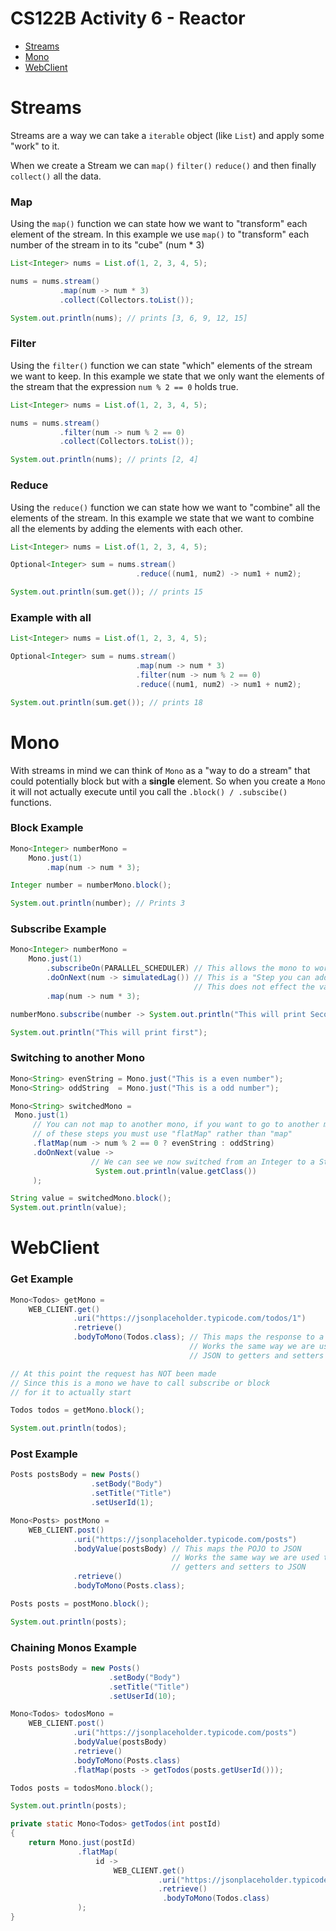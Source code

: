 # CS122B Activity 6 - Reactor

- [Streams](#streams)
- [Mono](#mono)
- [WebClient](#webclient)


# Streams

Streams are a way we can take a `iterable` object (like `List`) and apply some "work" to it. 

When we create a Stream we can `map()` `filter()` `reduce()` and then finally `collect()` all the data.

### Map

Using the `map()` function we can state how we want to "transform" each element of the stream. In this example we use `map()` to "transform" each number of the stream in to its "cube" (num * 3)

```java 
List<Integer> nums = List.of(1, 2, 3, 4, 5);

nums = nums.stream()
           .map(num -> num * 3)
           .collect(Collectors.toList());

System.out.println(nums); // prints [3, 6, 9, 12, 15]
```

### Filter

Using the `filter()` function we can state "which" elements of the stream we want to keep. In this example we state that we only want the elements of the stream that the expression `num % 2 == 0` holds true.

```java 
List<Integer> nums = List.of(1, 2, 3, 4, 5);

nums = nums.stream()
           .filter(num -> num % 2 == 0)
           .collect(Collectors.toList());

System.out.println(nums); // prints [2, 4]
```

### Reduce

Using the `reduce()` function we can state how we want to "combine" all the elements of the stream. In this example we state that we want to combine all the elements by adding the elements with each other.

```java 
List<Integer> nums = List.of(1, 2, 3, 4, 5);

Optional<Integer> sum = nums.stream()
                            .reduce((num1, num2) -> num1 + num2);

System.out.println(sum.get()); // prints 15
```

### Example with all

```java 
List<Integer> nums = List.of(1, 2, 3, 4, 5);

Optional<Integer> sum = nums.stream()
                            .map(num -> num * 3)
                            .filter(num -> num % 2 == 0)
                            .reduce((num1, num2) -> num1 + num2);

System.out.println(sum.get()); // prints 18
```

# Mono

With streams in mind we can think of `Mono` as a "way to do a stream" that could potentially block but with a **single** element. So when you create a `Mono` it will not actually execute until you call the `.block() / .subscibe()` functions.

### Block Example

```java
Mono<Integer> numberMono =
    Mono.just(1)
        .map(num -> num * 3);

Integer number = numberMono.block();

System.out.println(number); // Prints 3
```

### Subscribe Example

```java
Mono<Integer> numberMono =
    Mono.just(1)
        .subscribeOn(PARALLEL_SCHEDULER) // This allows the mono to work on another thread
        .doOnNext(num -> simulatedLag()) // This is a "Step you can add" (Usefull for printing statements) 
                                         // This does not effect the value in the mono
        .map(num -> num * 3);

numberMono.subscribe(number -> System.out.println("This will print Second: " + number));

System.out.println("This will print first");
```

### Switching to another Mono

```java
Mono<String> evenString = Mono.just("This is a even number");
Mono<String> oddString  = Mono.just("This is a odd number");

Mono<String> switchedMono =
 Mono.just(1)
     // You can not map to another mono, if you want to go to another mono in one
     // of these steps you must use "flatMap" rather than "map"
     .flatMap(num -> num % 2 == 0 ? evenString : oddString)
     .doOnNext(value ->
                  // We can see we now switched from an Integer to a String mono
                   System.out.println(value.getClass())
     );

String value = switchedMono.block();
System.out.println(value);
```

# WebClient


### Get Example

```java
Mono<Todos> getMono =
    WEB_CLIENT.get()
              .uri("https://jsonplaceholder.typicode.com/todos/1")
              .retrieve()
              .bodyToMono(Todos.class); // This maps the response to a POJO
                                        // Works the same way we are used to: 
                                        // JSON to getters and setters

// At this point the request has NOT been made
// Since this is a mono we have to call subscribe or block
// for it to actually start

Todos todos = getMono.block();

System.out.println(todos);
```


### Post Example

```java
Posts postsBody = new Posts()
                  .setBody("Body")
                  .setTitle("Title")
                  .setUserId(1);

Mono<Posts> postMono =
    WEB_CLIENT.post()
              .uri("https://jsonplaceholder.typicode.com/posts")
              .bodyValue(postsBody) // This maps the POJO to JSON
                                    // Works the same way we are used to: 
                                    // getters and setters to JSON
              .retrieve()
              .bodyToMono(Posts.class);

Posts posts = postMono.block();

System.out.println(posts);
```

### Chaining Monos Example

```java
Posts postsBody = new Posts()
                      .setBody("Body")
                      .setTitle("Title")
                      .setUserId(10);

Mono<Todos> todosMono =
    WEB_CLIENT.post()
              .uri("https://jsonplaceholder.typicode.com/posts")
              .bodyValue(postsBody)
              .retrieve()
              .bodyToMono(Posts.class)
              .flatMap(posts -> getTodos(posts.getUserId()));

Todos posts = todosMono.block();

System.out.println(posts);

private static Mono<Todos> getTodos(int postId)
{
    return Mono.just(postId)
               .flatMap(
                   id ->
                       WEB_CLIENT.get()
                                 .uri("https://jsonplaceholder.typicode.com/todos/" + id)
                                 .retrieve()
                                  .bodyToMono(Todos.class)
               );
}
```
